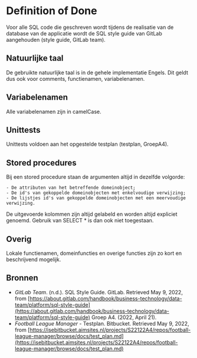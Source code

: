 # Definition of Done

Voor alle SQL code die geschreven wordt tijdens de realisatie van de database van de applicatie wordt de SQL style guide van GitLab aangehouden (style guide, GitLab team).

## Natuurlijke taal

De gebruikte natuurlijke taal is in de gehele implementatie Engels. Dit geldt dus ook voor comments, functienamen, variabelenamen. 

## Variabelenamen

Alle variabelenamen zijn in camelCase.

## Unittests

Unittests voldoen aan het opgestelde testplan (testplan, GroepA4).

## Stored procedures

Bij een stored procedure staan de argumenten altijd in dezelfde volgorde:

    - De attributen van het betreffende domeinobject;
    - De id's van gekoppelde domeinobjecten met enkelvoudige verwijzing;
    - De lijstjes id's van gekoppelde domeinobjecten met een meervoudige verwijzing.

De uitgevoerde kolommen zijn altijd gelabeld en worden altijd expliciet genoemd. Gebruik van SELECT * is dan ook niet toegestaan.

## Overig

Lokale functienamen, domeinfuncties en overige functies zijn zo kort en beschrijvend mogelijk.

## Bronnen

- *GitLab Team*. (n.d.). SQL Style Guide. GitLab. Retrieved May 9, 2022, from [https://about.gitlab.com/handbook/business-technology/data-team/platform/sql-style-guide](https://about.gitlab.com/handbook/business-technology/data-team/platform/sql-style-guide) Groep A4. (2022, April 21). 
- *Football League Manager* - Testplan. Bitbucket. Retrieved May 9, 2022, from [https://isebitbucket.aimsites.nl/projects/S22122A4/repos/football-league-manager/browse/docs/test_plan.md](https://isebitbucket.aimsites.nl/projects/S22122A4/repos/football-league-manager/browse/docs/test_plan.md)